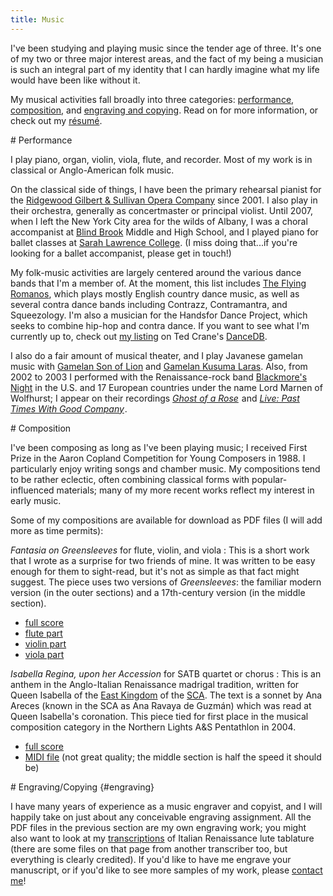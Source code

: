 ```yaml
---
title: Music
---
```


I've been studying and playing music since the tender age of three. It's one of my two or three major interest areas, and the fact of my being a musician is such an integral part of my identity that I can hardly imagine what my life would have been like without it.

My musical activities fall broadly into three categories: [performance](#performance), [composition](#composition), and [engraving and copying](#engraving). Read on for more information, or check out my [résumé](resume_m.pdf).

<section markdown='1'>
# Performance

I play piano, organ, violin, viola, flute, and recorder. Most of my work is in classical or Anglo-American folk music.

On the classical side of things, I have been the primary rehearsal pianist for the [Ridgewood Gilbert & Sullivan Opera Company][ridgewood] since 2001. I also play in their orchestra, generally as concertmaster or principal violist. Until 2007, when I left the New York City area for the wilds of Albany, I was a choral accompanist at [Blind Brook][blind brook] Middle and High School, and I played piano for ballet classes at [Sarah Lawrence College][slc]. (I miss doing that...if you're looking for a ballet accompanist, please get in touch!)

My folk-music activities are largely centered around the various dance bands that I'm a member of. At the moment, this list includes [The Flying Romanos](romanos/), which plays mostly English country dance music, as well as several contra dance bands including Contrazz, Contramantra, and Squeezology. I'm also a musician for the Handsfor Dance Project, which seeks to combine hip-hop and contra dance. If you want to see what I'm currently up to, check out [my listing][dancedb listing] on Ted Crane's [DanceDB][dancedb].

I also do a fair amount of musical theater, and I play Javanese gamelan music with [Gamelan Son of Lion][son of lion] and [Gamelan Kusuma Laras][kusuma laras]. Also, from 2002 to 2003 I performed with the Renaissance-rock band [Blackmore's Night][blackmore's night] in the U.S. and 17 European countries under the name Lord Marnen of Wolfhurst; I appear on their recordings <cite>[Ghost of a Rose][amazon ghost of a rose]<img src="http://ir-na.amazon-adsystem.com/e/ir?t=marnenlaibowkose&l=as2&o=1&a=B00009NJ93" width="1" height="1" border="0" alt="" style="border:none !important; margin:0px !important;" /></cite> and <cite>[Live: Past Times With Good Company][amazon past times]<img src="http://ir-na.amazon-adsystem.com/e/ir?t=marnenlaibowkose&l=as2&o=1&a=B00006LJ9Y" width="1" height="1" border="0" alt="" style="border:none !important; margin:0px !important;" /></cite>.

[amazon ghost of a rose]: http://www.amazon.com/gp/product/B00009NJ93/ref=as_li_tl?ie=UTF8&camp=1789&creative=9325&creativeASIN=B00009NJ93&linkCode=as2&tag=marnenlaibowkose&linkId=HANDSXZZMSRUL24I
[amazon past times]: http://www.amazon.com/gp/product/B00006LJ9Y/ref=as_li_tl?ie=UTF8&camp=1789&creative=9325&creativeASIN=B00006LJ9Y&linkCode=as2&tag=marnenlaibowkose&linkId=EIOFX3SWLKPCU4AE
[blackmore's night]: http://www.blackmoresnight.com
[blind brook]: http://www.blindbrook.org
[dancedb]: http://www.tedcrane.com/dancedb
[dancedb listing]: http://www.tedcrane.com/dancedb/displayident.com/marnen_laibow-koser
[kusuma laras]: http://www.nygamelan.com
[ridgewood]: http://www.ridgewoodgands.com
[slc]: http://www.slc.edu
[son of lion]: http://www.gamelan.org/sonoflion
</section>

<section markdown='1'>
# Composition

I've been composing as long as I've been playing music; I received First Prize in the Aaron Copland Competition for Young Composers in 1988. I particularly enjoy writing songs and chamber music. My compositions tend to be rather eclectic, often combining classical forms with popular-influenced materials; many of my more recent works reflect my interest in early music.

Some of my compositions are available for download as PDF files (I will add more as time permits):

<cite>Fantasia on Greensleeves</cite> for flute, violin, and viola
: This is a short work that I wrote as a surprise for two friends of mine. It was written to be easy enough for them to sight-read, but it's not as simple as that fact might suggest. The piece uses two versions of <cite>Greensleeves</cite>: the familiar modern version (in the outer sections) and a 17th-century version (in the middle section).

  * [full score](greensleeves/score.pdf)
  * [flute part](greensleeves/flute.pdf)
  * [violin part](greensleeves/violin.pdf)
  * [viola part](greensleeves/viola.pdf)

<cite>Isabella Regina, upon her Accession</cite> for SATB quartet or chorus
: This is an anthem in the Anglo-Italian Renaissance madrigal tradition, written for Queen Isabella of the [East Kingdom] of the [SCA][sca]. The text is a sonnet by Ana Areces (known in the SCA as Ana Ravaya de Guzmán) which was read at Queen Isabella's coronation. This piece tied for first place in the musical composition category in the Northern Lights A&S Pentathlon in 2004.

  * [full score](Anthem.pdf)
  * [MIDI file](Anthem.mid) (not great quality; the middle section is half the speed it should be)

[east kingdom]: http://www.eastkingdom.org
[sca]: http://www.sca.org
</section>

<section markdown='1'>
# Engraving/Copying {#engraving}

I have many years of experience as a music engraver and copyist, and I will happily take on just about any conceivable engraving assignment. All the PDF files in the previous section are my own engraving work; you might also want to look at my [transcriptions][caroso] of Italian Renaissance lute tablature (there are some files on that page from another transcriber too, but everything is clearly credited). If you'd like to have me engrave your manuscript, or if you'd like to see more samples of my work, please [contact me](contact.html)!

[caroso]: http://www.pbm.com/%7elindahl/caroso/music
</section>
